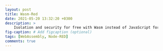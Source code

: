 ```yaml
---
layout: post
title: Wasm-Red
date: 2021-05-20 13:32:20 +0300
description: >
    Isolation and security for free with Wasm instead of JavaScript for dynamic Node-RED nodes.
fig-caption: # Add figcaption (optional)
tags: [WebAssembly, Node-RED]
comments: true
---
```


